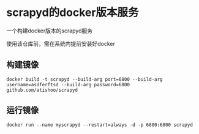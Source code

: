 # scrapyd的docker版本服务

一个构建docker版本的scrapyd服务

使用该仓库前，需在系统内提前安装好docker

## 构建镜像
```shell
docker build -t scrapyd --build-arg port=6800 --build-arg username=asdferftsd --build-arg password=6800 github.com/atishoo/scrapyd
```

## 运行镜像
```shell
docker run --name myscrapyd --restart=always -d -p 6800:6800 scrapyd
```